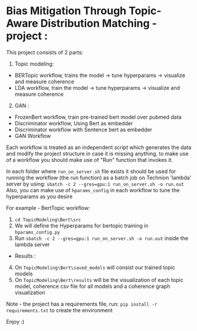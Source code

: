 # Bias Mitigation Through Topic-Aware Distribution Matching - project :

This project consists of 2 parts:
1. Topic modeling:
  * BERTopic workflow, trains the model -> tune hyperparams -> visualize and measure coherence
  * LDA workflow, train the model -> tune hyperparams -> visualize and measure coherence
 
 2. GAN :
  * FrozenBert workflow, train pre-trained bert model over pubmed data
  * Discriminator workflow, Using Bert as embedder
  * Discriminator workflow with Sentence bert as embedder 
  * GAN Workflow
  

Each workflow is treated as an independent script which generates the data and modify the project structure in case
it is missing anything, to make use of a workflow you should make use of "Run" function that invokes it.

In each folder where `run_on_server.sh` file exists  it should be used for running the workflow (the run function) as a batch job on Technion 'lambda' server by using:
`sbatch -c 2 --gres=gpu:1 run_on_server.sh -o run.out`
Also, you can make use of `hparams_config` in each workflow to tune the hyperparams as you desire

For example - BertTopic workflow:
1. `cd TopicModeling\Bert\src`
2. We will define the Hyperparams for bertopic training in `hparams_config.py` 
3. Run `sbatch -c 2 --gres=gpu:1 run_on_server.sh -o run.out` inside the lambda server
* Results :
4. On `TopicModeling\Bert\saved_models` will consist our trained topic models
5. On `TopicModeling\Bert\results` will be the visualization of each topic model, coherence csv file for all models and a coherence graph visualization

Note - the project has a requirements file, run: `pip install -r requirements.txt` to create the environment

Enjoy :)
